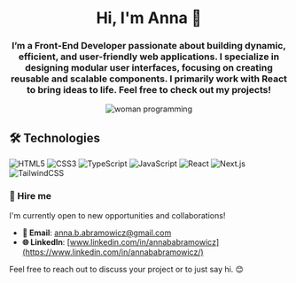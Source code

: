 <h1 align="center">Hi, I'm Anna 👋</h1>
<h3 align="center">I’m a Front-End Developer passionate about building dynamic, efficient, and user-friendly web applications. I specialize in designing modular user interfaces, focusing on creating reusable and scalable components. I primarily work with React to bring ideas to life. Feel free to check out my projects!

</h3>

<p align="center">
  <img src="https://media.tenor.com/IF2JdxzmyN4AAAAi/coding-girl.gif" alt="woman programming">
</p>

## 🛠 Technologies

![HTML5](https://img.shields.io/badge/HTML5-E34F26?style=for-the-badge&logo=html5&logoColor=white)
![CSS3](https://img.shields.io/badge/CSS3-1572B6?style=for-the-badge&logo=css3&logoColor=white)
![TypeScript](https://img.shields.io/badge/TypeScript-007ACC?style=for-the-badge&logo=typescript&logoColor=white)
![JavaScript](https://img.shields.io/badge/JavaScript-F7DF1E?style=for-the-badge&logo=javascript&logoColor=black)
![React](https://img.shields.io/badge/React-61DAFB?style=for-the-badge&logo=react&logoColor=black)
![Next.js](https://img.shields.io/badge/Next.js-000000?style=for-the-badge&logo=nextdotjs&logoColor=white)
![TailwindCSS](https://img.shields.io/badge/TailwindCSS-38B2AC?style=for-the-badge&logo=tailwindcss&logoColor=white)


### 💼 Hire me
I'm currently open to new opportunities and collaborations!  

- **📧 Email**: [anna.b.abramowicz@gmail.com](mailto:anna.b.abramowicz@gmail.com)  
- **🌐 LinkedIn**: [www.linkedin.com/in/annababramowicz](https://www.linkedin.com/in/annababramowicz/)  
<!--**💻 Portfolio**: [www.annaportfolio.com](https://www.annaportfolio.com)  -->

Feel free to reach out to discuss your project or to just say hi. 😊
